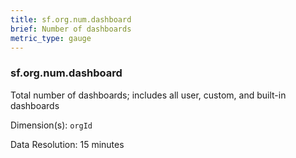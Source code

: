 ```yaml
---
title: sf.org.num.dashboard
brief: Number of dashboards
metric_type: gauge
---
```

### sf.org.num.dashboard

Total number of dashboards; includes all user, custom, and built-in dashboards

Dimension(s): `orgId`

Data Resolution: 15 minutes
